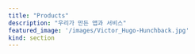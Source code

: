 ```yaml
---
title: "Products"
description: "우리가 만든 앱과 서비스"
featured_image: '/images/Victor_Hugo-Hunchback.jpg'
kind: section
---
```


